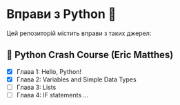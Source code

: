 # Вправи з Python 🐍

Цей репозиторій містить вправи з таких джерел:

## 📘 Python Crash Course (Eric Matthes)
- [x] Глава 1: Hello, Python!
- [x] Глава 2: Variables and Simple Data Types
- [ ] Глава 3: Lists
- [ ] Глава 4: IF statements
...
